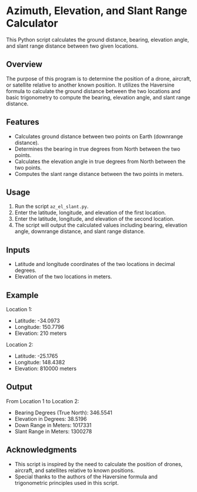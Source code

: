 # Azimuth, Elevation, and Slant Range Calculator

This Python script calculates the ground distance, bearing, elevation angle, and slant range distance between two given locations.

## Overview

The purpose of this program is to determine the position of a drone, aircraft, or satellite relative to another known position. It utilizes the Haversine formula to calculate the ground distance between the two locations and basic trigonometry to compute the bearing, elevation angle, and slant range distance.

## Features

- Calculates ground distance between two points on Earth (downrange distance).
- Determines the bearing in true degrees from North between the two points.
- Calculates the elevation angle in true degrees from North between the two points.
- Computes the slant range distance between the two points in meters.

## Usage

1. Run the script `az_el_slant.py`.
2. Enter the latitude, longitude, and elevation of the first location.
3. Enter the latitude, longitude, and elevation of the second location.
4. The script will output the calculated values including bearing, elevation angle, downrange distance, and slant range distance.

## Inputs

- Latitude and longitude coordinates of the two locations in decimal degrees.
- Elevation of the two locations in meters.

## Example

Location 1:
- Latitude: -34.0973
- Longitude: 150.7796
- Elevation: 210 meters

Location 2:
- Latitude: -25.1765
- Longitude: 148.4382
- Elevation: 810000 meters

## Output

From Location 1 to Location 2:
- Bearing Degrees (True North): 346.5541
- Elevation in Degrees: 38.5196
- Down Range in Meters: 1017331
- Slant Range in Meters: 1300278

## Acknowledgments

- This script is inspired by the need to calculate the position of drones, aircraft, and satellites relative to known positions.
- Special thanks to the authors of the Haversine formula and trigonometric principles used in this script.

